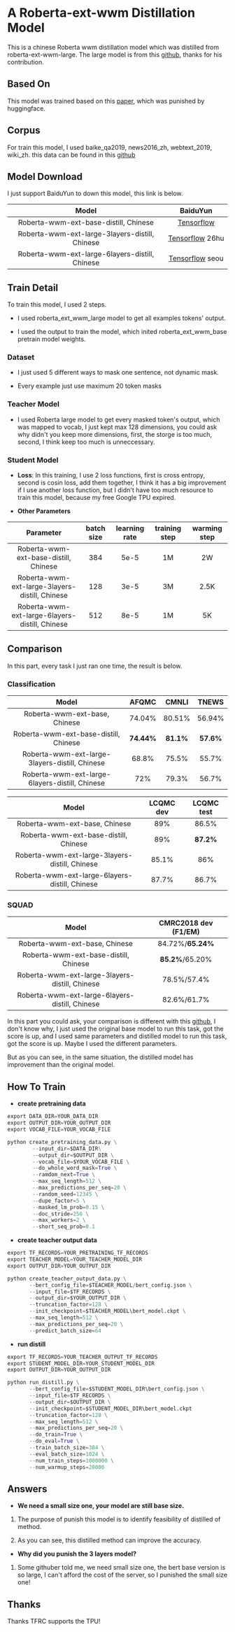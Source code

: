 # A Roberta-ext-wwm Distillation Model

This is a chinese Roberta wwm distillation model which was distilled from roberta-ext-wwm-large. The large model is from this [github](https://github.com/ymcui/Chinese-BERT-wwm), thanks for his contribution.

## Based On

This model was trained based on this [paper](https://arxiv.org/abs/1910.01108), which was punished by huggingface.

## Corpus

For train this model, I used baike_qa2019, news2016_zh,  webtext_2019, wiki_zh. this data can be found in this [github](https://github.com/brightmart/nlp_chinese_corpus)

## Model Download

I just support BaiduYun to down this model, this link is below.

| Model                                          | BaiduYun                                                           |
|:----------------------------------------------:|:------------------------------------------------------------------:|
| Roberta-wwm-ext-base-distill, Chinese          | [Tensorflow](https://pan.baidu.com/s/1e7_Zqa1_TlFfzx1n51BTUw)      |
| Roberta-wwm-ext-large-3layers-distill, Chinese | [Tensorflow](https://pan.baidu.com/s/1XKaqVHrp8y0tHCNK64kpYw) 26hu |
| Roberta-wwm-ext-large-6layers-distill, Chinese | [Tensorflow](https://pan.baidu.com/s/1MlALh3WC71KO0lw-jTCyxw) seou |

## Train Detail

To train this model, I used 2 steps.

- I used roberta_ext_wwm_large model to get all examples tokens' output.

- I used the output to train the model, which inited roberta_ext_wwm_base pretrain model weights.

### Dataset

- I just used 5 different ways to mask one sentence, not dynamic mask.

- Every example just use maximum 20 token masks

### Teacher Model

- I used Roberta large model to get every masked token's output, which was mapped to vocab, I just kept max 128 dimensions, you could ask why didn't you keep more dimensions, first, the storge is too much, second, I think keep too much is unneccessary.

### Student Model

- **Loss**: In this training, I use 2 loss functions, first is cross entropy, second is cosin loss, add them together, I think it has a big improvement if I use another loss function, but I didn't have too much resource to train this model, because my free Google TPU expired.

- **Other Parameters**

| Parameter                                      | batch size | learning rate | training step | warming step |
|:----------------------------------------------:|:----------:|:-------------:|:-------------:|:------------:|
| Roberta-wwm-ext-base-distill, Chinese          | 384        | 5e-5          | 1M            | 2W           |
| Roberta-wwm-ext-large-3layers-distill, Chinese | 128        | 3e-5          | 3M            | 2.5K         |
| Roberta-wwm-ext-large-6layers-distill, Chinese | 512        | 8e-5          | 1M            | 5K           |

## Comparison

In this part, every task I just ran one time, the result is below.

### Classification

| Model                                          | AFQMC      | CMNLI     | TNEWS     |
|:----------------------------------------------:|:----------:|:---------:|:---------:|
| Roberta-wwm-ext-base, Chinese                  | 74.04%     | 80.51%    | 56.94%    |
| Roberta-wwm-ext-base-distill, Chinese          | **74.44%** | **81.1%** | **57.6%** |
| Roberta-wwm-ext-large-3layers-distill, Chinese | 68.8%      | 75.5%     | 55.7%     |
| Roberta-wwm-ext-large-6layers-distill, Chinese | 72%        | 79.3%     | 56.7%     |

| Model                                          | LCQMC dev | LCQMC test |
|:----------------------------------------------:|:---------:|:----------:|
| Roberta-wwm-ext-base, Chinese                  | 89%       | 86.5%      |
| Roberta-wwm-ext-base-distill, Chinese          | 89%       | **87.2%**  |
| Roberta-wwm-ext-large-3layers-distill, Chinese | 85.1%     | 86%        |
| Roberta-wwm-ext-large-6layers-distill, Chinese | 87.7%     | 86.7%      |

### SQUAD

| Model                                          | CMRC2018 dev (F1/EM) |
|:----------------------------------------------:|:--------------------:|
| Roberta-wwm-ext-base, Chinese                  | 84.72%/**65.24%**    |
| Roberta-wwm-ext-base-distill, Chinese          | **85.2%**/65.20%     |
| Roberta-wwm-ext-large-3layers-distill, Chinese | 78.5%/57.4%          |
| Roberta-wwm-ext-large-6layers-distill, Chinese | 82.6%/61.7%          |

In this part you could ask, your comparison is different with this [github](https://github.com/ymcui/Chinese-BERT-wwm), I don't know why, I just used the original base model to run this task, got the score is up, and I used same parameters and distilled model to run this task, got the score is up. Maybe I used the different parameters. 

But as you can see,  in the same situation, the distilled model has improvement than the original model.

## How To Train

- **create pretraining data**

```python
export DATA_DIR=YOUR_DATA_DIR
export OUTPUT_DIR=YOUR_OUTPUT_DIR
export VOCAB_FILE=YOUR_VOCAB_FILE

python create_pretraining_data.py \
        --input_dir=$DATA_DIR\
        --output_dir=$OUTPUT_DIR \
        --vocab_file=$YOUR_VOCAB_FILE \
        --do_whole_word_mask=True \
        --ramdom_next=True \
        --max_seq_length=512 \
        --max_predictions_per_seq=20 \
        --random_seed=12345 \
        --dupe_factor=5 \
        --masked_lm_prob=0.15 \
        --doc_stride=256 \
        --max_workers=2 \
        --short_seq_prob=0.1
```

- **create teacher output data**

```python
export TF_RECORDS=YOUR_PRETRAINING_TF_RECORDS
export TEACHER_MODEL=YOUR_TEACHER_MODEL_DIR
export OUTPUT_DIR=YOUR_OUTPUT_DIR

python create_teacher_output_data.py \
       --bert_config_file=$TEACHER_MODEL/bert_config.json \
       --input_file=$TF_RECORDS \
       --output_dir=$YOUR_OUTPUT_DIR \
       --truncation_factor=128 \
       --init_checkpoint=$TEACHER_MODEL\bert_model.ckpt \
       --max_seq_length=512 \
       --max_predictions_per_seq=20 \
       --predict_batch_size=64 
```

- **run distill**

```python
export TF_RECORDS=YOUR_TEACHER_OUTPUT_TF_RECORDS
export STUDENT_MODEL_DIR=YOUR_STUDENT_MODEL_DIR
export OUTPUT_DIR=YOUR_OUTPUT_DIR

python run_distill.py \
       --bert_config_file=$STUDENT_MODEL_DIR\bert_config.json \
       --input_file=$TF_RECORDS \
       --output_dir=$OUTPUT_DIR \
       --init_checkpoint=$STUDENT_MODEL_DIR\bert_model.ckpt
       --truncation_factor=128 \
       --max_seq_length=512 \
       --max_predictions_per_seq=20 \
       --do_train=True \
       --do_eval=True \
       --train_batch_size=384 \
       --eval_batch_size=1024 \
       --num_train_steps=1000000 \
       --num_warmup_steps=20000 
```

## Answers

- **We need a small size one, your model are still base size.**
1. The purpose of punish this model is to identify feasibility of distilled of method.

2. As you can see, this distilled method can improve the accuracy.
- **Why did you punish the 3 layers model?**
1. Some githuber told me, we need small size one, the bert base version is so large, I can't afford the cost of the server, so I punished the small size one! 


## Thanks

Thanks TFRC supports the TPU!
